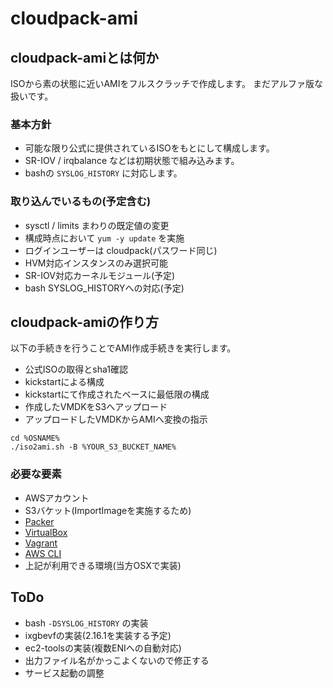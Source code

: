 # cloudpack-ami
## cloudpack-amiとは何か

ISOから素の状態に近いAMIをフルスクラッチで作成します。
まだアルファ版な扱いです。

### 基本方針

- 可能な限り公式に提供されているISOをもとにして構成します。
- SR-IOV / irqbalance などは初期状態で組み込みます。
- bashの `SYSLOG_HISTORY` に対応します。

### 取り込んでいるもの(予定含む)

- sysctl / limits まわりの既定値の変更
- 構成時点において `yum -y update` を実施
- ログインユーザーは cloudpack(パスワード同じ)
- HVM対応インスタンスのみ選択可能
- SR-IOV対応カーネルモジュール(予定)
- bash SYSLOG_HISTORYへの対応(予定)

## cloudpack-amiの作り方

以下の手続きを行うことでAMI作成手続きを実行します。
- 公式ISOの取得とsha1確認
- kickstartによる構成
- kickstartにて作成されたベースに最低限の構成
- 作成したVMDKをS3へアップロード
- アップロードしたVMDKからAMIへ変換の指示

```
cd %OSNAME%
./iso2ami.sh -B %YOUR_S3_BUCKET_NAME%
```

### 必要な要素

- AWSアカウント
- S3バケット(ImportImageを実施するため)
- [Packer](https://www.packer.io)
- [VirtualBox](https://www.virtualbox.org)
- [Vagrant](https://www.vagrantup.com)
- [AWS CLI](https://github.com/aws/aws-cli)
- 上記が利用できる環境(当方OSXで実装)


## ToDo

- bash `-DSYSLOG_HISTORY` の実装
- ixgbevfの実装(2.16.1を実装する予定)
- ec2-toolsの実装(複数ENIへの自動対応)
- 出力ファイル名がかっこよくないので修正する
- サービス起動の調整
